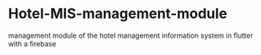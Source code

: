 # Hotel-MIS-management-module
 management module of the hotel management information system in flutter with a firebase
